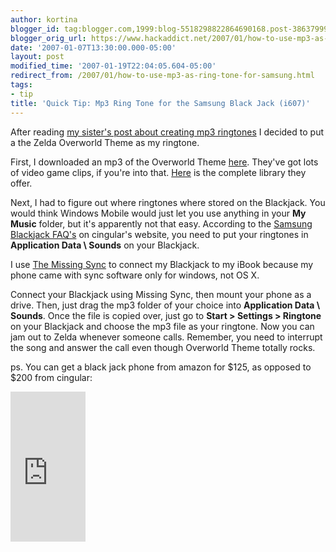 ```yaml
---
author: kortina
blogger_id: tag:blogger.com,1999:blog-5518298822864690168.post-386379996608191100
blogger_orig_url: https://www.hackaddict.net/2007/01/how-to-use-mp3-as-ring-tone-for-samsung.html
date: '2007-01-07T13:30:00.000-05:00'
layout: post
modified_time: '2007-01-19T22:04:05.604-05:00'
redirect_from: /2007/01/how-to-use-mp3-as-ring-tone-for-samsung.html
tags:
- tip
title: 'Quick Tip: Mp3 Ring Tone for the Samsung Black Jack (i607)'
---
```


After reading <a href="http://gettinghighongettingby.blogspot.com/2006/12/quick-tip-making-ringtones-in-itunes.html">my sister's post about creating mp3 ringtones</a> I decided to put a the Zelda Overworld Theme as my ringtone.



First, I downloaded an mp3 of the Overworld Theme <a href="http://gh.ffshrine.org/soundtracks/1422">here</a>.  They've got lots of video game clips, if you're into that.  <a href="http://gh.ffshrine.org/soundtracks/view-all">Here</a> is the complete library they offer.



Next, I had to figure out where ringtones where stored on the Blackjack.  You would think Windows Mobile would just let you use anything in your <b>My Music</b> folder, but it's apparently not that easy.  According to the <a href="http://www.cingular.com/tutorials/samsungblackjack/default.htm">Samsung Blackjack FAQ's</a> on cingular's website, you need to put your ringtones in <b>Application Data \ Sounds</b> on your Blackjack.



I use <a href="http://www.markspace.com/missingsync_windowsmobile.php">The Missing Sync</a> to connect my Blackjack to my iBook because my phone came with sync software only for windows, not OS X.



Connect your Blackjack using Missing Sync, then mount your phone as a drive.  Then, just drag the mp3 folder of your choice into <b>Application Data \ Sounds</b>.  Once the file is copied over, just go to <b>Start &gt; Settings &gt; Ringtone</b> on your Blackjack and choose the mp3 file as your ringtone.  Now you can jam out to Zelda whenever someone calls.  Remember, you need to interrupt the song and answer the call even though Overworld Theme totally rocks.



ps.  You can get a black jack phone from amazon for $125, as opposed to $200 from cingular:

<iframe frameborder="0" marginheight="0" marginwidth="0" scrolling="no" src="http://rcm.amazon.com/e/cm?t=httpkortinnet-20&amp;o=1&amp;p=8&amp;l=as1&amp;asins=B000KJS8CI&amp;fc1=000000&amp;IS2=1&lt;1=_blank&amp;lc1=0000FF&amp;bc1=000000&amp;bg1=FFFFFF&amp;f=ifr" style="width: 120px; height: 240px;"></iframe>